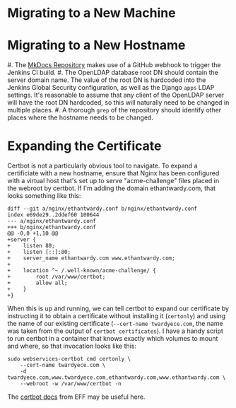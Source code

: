 # Migrating to a New Machine

# Migrating to a New Hostname

#. The [MkDocs Repository](https://github.com/AmateurECE/MkDocsRepository)
   makes use of a GitHub webhook to trigger the Jenkins CI build.
#. The OpenLDAP database root DN should contain the server domain name. The
   value of the root DN is hardcoded into the Jenkins Global Security
   configuration, as well as the Django `apps` LDAP settings. It's reasonable
   to assume that any client of the OpenLDAP server will have the root DN
   hardcoded, so this will naturally need to be changed in multiple places.
#. A thorough `grep` of the repository should identify other places where the
   hostname needs to be changed.

# Expanding the Certificate

Certbot is not a particularly obvious tool to navigate. To expand a
certificiate with a new hostname, ensure that Nginx has been configured with a
virtual host that's set up to serve "acme-challenge" files placed in the
webroot by certbot. If I'm adding the domain ethantwardy.com, that looks
something like this:

```
diff --git a/nginx/ethantwardy.conf b/nginx/ethantwardy.conf
index e69de29..2ddef60 100644
--- a/nginx/ethantwardy.conf
+++ b/nginx/ethantwardy.conf
@@ -0,0 +1,10 @@
+server {
+    listen 80;
+    listen [::]:80;
+    server_name ethantwardy.com www.ethantwardy.com;
+
+    location ^~ /.well-known/acme-challenge/ {
+        root /var/www/certbot;
+        allow all;
+    }
+}
```

When this is up and running, we can tell certbot to expand our certificate by
instructing it to obtain a certificate without installing it (`certonly`) and
using the name of our existing certificate (`--cert-name twardyece.com`, the
name was taken from the output of `certbot certificates`). I have a handy
script to run certbot in a container that knows exactly which volumes to mount
and where, so that invocation looks like this:

```
sudo webservices-certbot cmd certonly \
    --cert-name twardyece.com \
    -d twardyece.com,www.twardyece.com,ethantwardy.com,www.ethantwardy.com \
    --webroot -w /var/www/certbot -n
```

The [certbot docs][1] from EFF may be useful here.

[1]: https://certbot.eff.org/instructions?ws=nginx&os=debiantesting
